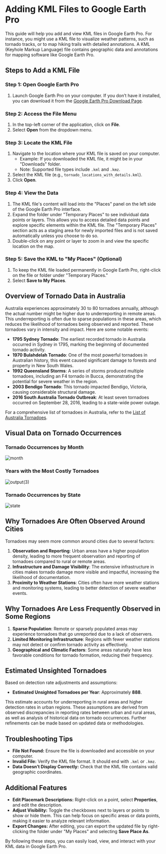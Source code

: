 # Adding KML Files to Google Earth Pro

This guide will help you add and view KML files in Google Earth Pro. For instance, you might use a KML file to visualize weather patterns, such as tornado tracks, or to map hiking trails with detailed annotations. A KML (Keyhole Markup Language) file contains geographic data and annotations for mapping software like Google Earth Pro.

## Steps to Add a KML File

### Step 1: Open Google Earth Pro

1. Launch Google Earth Pro on your computer. If you don’t have it installed, you can download it from the [Google Earth Pro Download Page](https://www.google.com/earth/versions/#earth-pro).

### Step 2: Access the File Menu

1. In the top-left corner of the application, click on **File**.
2. Select **Open** from the dropdown menu.

### Step 3: Locate the KML File

1. Navigate to the location where your KML file is saved on your computer.
   - Example: If you downloaded the KML file, it might be in your "Downloads" folder.
   - Note: Supported file types include `.kml` and `.kmz`.
2. Select the KML file (e.g., `tornado_locations_with_details.kml`).
3. Click **Open**.

### Step 4: View the Data

1. The KML file's content will load into the "Places" panel on the left side of the Google Earth Pro interface.
2. Expand the folder under "Temporary Places" to see individual data points or layers. This allows you to access detailed data points and explore specific elements within the KML file. The "Temporary Places" section acts as a staging area for newly imported files and is not saved automatically unless you choose to do so.
3. Double-click on any point or layer to zoom in and view the specific location on the map.

### Step 5: Save the KML to "My Places" (Optional)

1. To keep the KML file loaded permanently in Google Earth Pro, right-click on the file or folder under "Temporary Places."
2. Select **Save to My Places**.

## Overview of Tornado Data in Australia

Australia experiences approximately 30 to 80 tornadoes annually, although the actual number might be higher due to underreporting in remote areas. This underreporting is often due to sparse populations in these areas, which reduces the likelihood of tornadoes being observed and reported. These tornadoes vary in intensity and impact. Here are some notable events:

- **1795 Sydney Tornado**: The earliest recorded tornado in Australia occurred in Sydney in 1795, marking the beginning of documented tornado activity.
- **1970 Bulahdelah Tornado**: One of the most powerful tornadoes in Australian history, this event caused significant damage to forests and property in New South Wales.
- **1992 Queensland Storms**: A series of storms produced multiple tornadoes, including an F4 tornado in Bucca, demonstrating the potential for severe weather in the region.
- **2003 Bendigo Tornado**: This tornado impacted Bendigo, Victoria, causing considerable structural damage.
- **2016 South Australia Tornado Outbreak**: At least seven tornadoes occurred on September 28, 2016, leading to a state-wide power outage.

For a comprehensive list of tornadoes in Australia, refer to the [List of Australia Tornadoes](https://en.wikipedia.org/wiki/List_of_Australia_tornadoes).

## Visual Data on Tornado Occurrences

### Tornado Occurrences by Month

![month](https://github.com/user-attachments/assets/b034137b-b1b3-4f7f-8351-0af35dd7639f)


### Years with the Most Costly Tornadoes

![output(3)](https://github.com/user-attachments/assets/3af2d4b8-1280-4cfe-a06c-f3dc68dcb92c)


### Tornado Occurrences by State

![state](https://github.com/user-attachments/assets/7c3f0132-f502-46a2-af8a-48aafff2914e)

## Why Tornadoes Are Often Observed Around Cities

Tornadoes may seem more common around cities due to several factors:

1. **Observation and Reporting**: Urban areas have a higher population density, leading to more frequent observation and reporting of tornadoes compared to rural or remote areas.
2. **Infrastructure and Damage Visibility**: The extensive infrastructure in cities makes tornado damage more visible and impactful, increasing the likelihood of documentation.
3. **Proximity to Weather Stations**: Cities often have more weather stations and monitoring systems, leading to better detection of severe weather events.

## Why Tornadoes Are Less Frequently Observed in Some Regions

1. **Sparse Population**: Remote or sparsely populated areas may experience tornadoes that go unreported due to a lack of observers.
2. **Limited Monitoring Infrastructure**: Regions with fewer weather stations may not detect or confirm tornado activity as effectively.
3. **Geographical and Climatic Factors**: Some areas naturally have less favorable conditions for tornado formation, reducing their frequency.

## Estimated Unsighted Tornadoes

Based on detection rate adjustments and assumptions:

- **Estimated Unsighted Tornadoes per Year**: Approximately **888**.

This estimate accounts for underreporting in rural areas and higher detection rates in urban regions. These assumptions are derived from observed discrepancies in reporting rates between urban and rural areas, as well as analysis of historical data on tornado occurrences. Further refinements can be made based on updated data or methodologies.

## Troubleshooting Tips

- **File Not Found:** Ensure the file is downloaded and accessible on your computer.
- **Invalid File:** Verify the KML file format. It should end with `.kml` or `.kmz`.
- **Data Doesn’t Display Correctly:** Check that the KML file contains valid geographic coordinates.

## Additional Features

- **Edit Placemark Descriptions:** Right-click on a point, select **Properties**, and edit the description.
- **Adjust Visibility:** Toggle the checkboxes next to layers or points to show or hide them. This can help focus on specific areas or data points, making it easier to analyze relevant information.
- **Export Changes:** After editing, you can export the updated file by right-clicking the folder under "My Places" and selecting **Save Place As**.

By following these steps, you can easily load, view, and interact with your KML data in Google Earth Pro.


